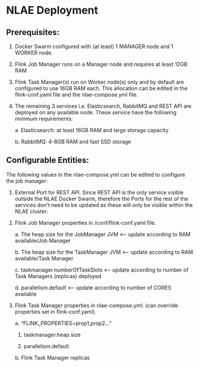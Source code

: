 # NLAE Deployment

## Prerequisites:

1. Docker Swarm configured with (at least) 1 MANAGER node and 1 WORKER node.

2. Flink Job Manager runs on a Manager node and requires at least 12GB RAM

3. Flink Task Manager(s) run on Worker node(s) only and by default are configured to use 16GB RAM each. This allocation can be edited in the flink-conf.yaml file and the nlae-compose.yml file.

4. The remaining 3 services i.e. Elasticsearch, RabbitMQ and REST API are deployed on any available node. These service have the following minimum requirements:

    a. Elasticsearch: at least 16GB RAM and large storage capacity

    b. RabbitMQ: 4-8GB RAM and fast SSD storage

## Configurable Entities:

The following values in the nlae-compose.yml can be edited to configure the job manager:

1. External Port for REST API. Since REST API is the only service visible outside the NLAE Docker Swarm, therefore the Ports for the rest of the services don’t need to be updated as these will only be visible within the NLAE cluster.

2. Flink Job Manager properties in /conf/flink-conf.yaml file.

    a. The heap size for the JobManager JVM <-- update according to RAM available/Job Manager

    b. The heap size for the TaskManager JVM <-- update according to RAM available/Task Manager

    c. taskmanager.numberOfTaskSlots <-- update according to number of Task Managers (replicas) deployed

    d. parallelism.default <-- update according to number of CORES available

3. Flink Task Manager properties in nlae-compose.yml: (can override properties set in flink-conf.yaml).

    a. “FLINK_PROPERTIES=prop1,prop2…”

      1. taskmanager.heap.size

      2. parallelism.default

    b. Flink Task Manager replicas
